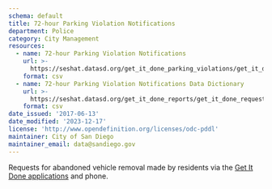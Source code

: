 ```yaml
---
schema: default
title: 72-hour Parking Violation Notifications
department: Police
category: City Management
resources:
  - name: 72-hour Parking Violation Notifications
    url: >-
      https://seshat.datasd.org/get_it_done_parking_violations/get_it_done_72_hour_violation_requests_datasd.csv
    format: csv
  - name: 72-hour Parking Violation Notifications Data Dictionary
    url: >-
      https://seshat.datasd.org/get_it_done_reports/get_it_done_requests_dictionary_datasd.csv
    format: csv
date_issued: '2017-06-13'
date_modified: '2023-12-17'
license: 'http://www.opendefinition.org/licenses/odc-pddl'
maintainer: City of San Diego
maintainer_email: data@sandiego.gov
---
```

Requests for abandoned vehicle removal made by residents via the
<a href="https://www.sandiego.gov/get-it-done" target="_blank" rel="noopener">
Get It Done applications</a> and phone.
